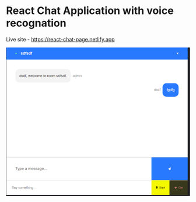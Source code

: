 # React Chat Application with voice recognation 

Live site - <https://react-chat-page.netlify.app>

![React Chat Application](./client/image/Capture.png)
